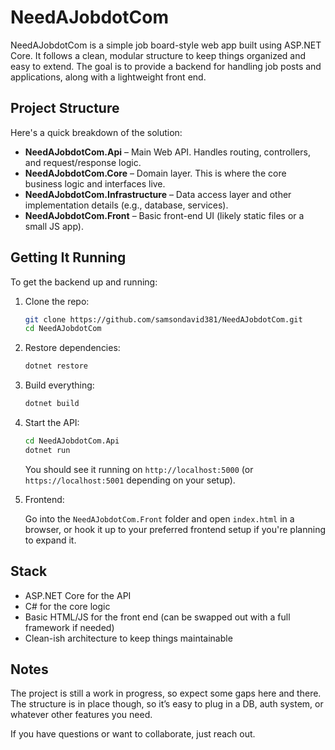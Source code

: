 # NeedAJobdotCom

NeedAJobdotCom is a simple job board-style web app built using ASP.NET Core. It follows a clean, modular structure to keep things organized and easy to extend. The goal is to provide a backend for handling job posts and applications, along with a lightweight front end.

## Project Structure

Here's a quick breakdown of the solution:

- **NeedAJobdotCom.Api** – Main Web API. Handles routing, controllers, and request/response logic.
- **NeedAJobdotCom.Core** – Domain layer. This is where the core business logic and interfaces live.
- **NeedAJobdotCom.Infrastructure** – Data access layer and other implementation details (e.g., database, services).
- **NeedAJobdotCom.Front** – Basic front-end UI (likely static files or a small JS app).

## Getting It Running

To get the backend up and running:

1. Clone the repo:

   ```bash
   git clone https://github.com/samsondavid381/NeedAJobdotCom.git
   cd NeedAJobdotCom
   ```

2. Restore dependencies:

   ```bash
   dotnet restore
   ```

3. Build everything:

   ```bash
   dotnet build
   ```

4. Start the API:

   ```bash
   cd NeedAJobdotCom.Api
   dotnet run
   ```

   You should see it running on `http://localhost:5000` (or `https://localhost:5001` depending on your setup).

5. Frontend:

   Go into the `NeedAJobdotCom.Front` folder and open `index.html` in a browser, or hook it up to your preferred frontend setup if you're planning to expand it.

## Stack

- ASP.NET Core for the API
- C# for the core logic
- Basic HTML/JS for the front end (can be swapped out with a full framework if needed)
- Clean-ish architecture to keep things maintainable

## Notes

The project is still a work in progress, so expect some gaps here and there. The structure is in place though, so it’s easy to plug in a DB, auth system, or whatever other features you need.

If you have questions or want to collaborate, just reach out.

